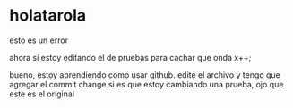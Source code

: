 # holatarola
esto es un error 


ahora si estoy editando el de pruebas para cachar que onda
x++;

bueno, estoy aprendiendo como usar github.
edité el archivo y tengo que agregar el commit change si es que estoy cambiando una prueba, ojo que este es el original 

